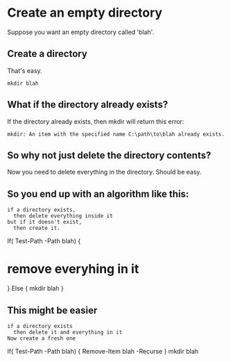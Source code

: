# Create an empty directory

Suppose you want an empty directory called 'blah'.

## Create a directory

That's easy.
```
mkdir blah
```

## What if the directory already exists?

If the directory already exists, then mkdir will return this error:
```
mkdir: An item with the specified name C:\path\to\blah already exists.
```

## So why not just delete the directory contents?

Now you need to delete everything in the directory. Should be easy.

## So you end up with an algorithm like this:

```
if a directory exists,
  then delete everything inside it
but if it doesn't exist,
  then create it.
```

If( Test-Path -Path blah) {
  # remove everyhing in it
} Else {
  mkdir blah
}

## This might be easier

```
if a directory exists
  then delete it and everything in it
Now create a fresh one
```

If( Test-Path -Path blah) {
  Remove-Item blah -Recurse
}
mkdir blah

